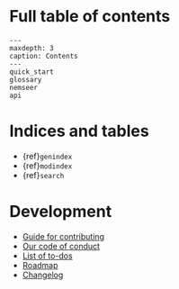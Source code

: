 ```{include} readme.md
```

# Full table of contents

```{toctree}
---
maxdepth: 3
caption: Contents
---
quick_start
glossary
nemseer
api
```

# Indices and tables

- {ref}`genindex`
- {ref}`modindex`
- {ref}`search`

# Development

- [Guide for contributing](contributing.md)
- [Our code of conduct](conduct.md)
- [List of to-dos](todo.md)
- [Roadmap](roadmap.md)
- [Changelog](changelog.md)
